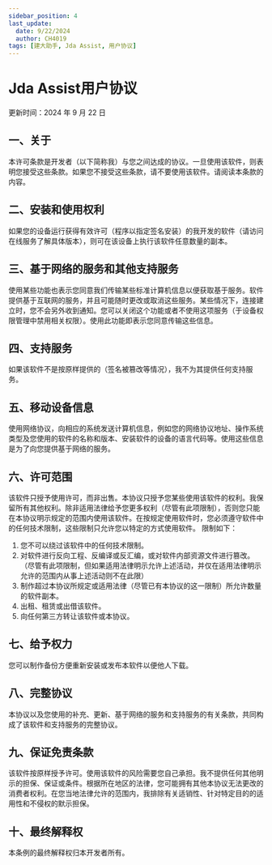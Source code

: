 ```yaml
---
sidebar_position: 4
last_update:
  date: 9/22/2024
  author: CH4019
tags: [建大助手, Jda Assist, 用户协议]
---
```



# Jda Assist用户协议

更新时间：2024 年 9 月 22 日

## 一、关于

本许可条款是开发者（以下简称我）与您之间达成的协议。一旦使用该软件，则表明您接受这些条款。如果您不接受这些条款，请不要使用该软件。请阅读本条款的内容。

## 二、安装和使用权利

如果您的设备运行获得有效许可（程序以指定签名安装）的我开发的软件（请访问在线服务了解具体版本），则可在该设备上执行该软件任意数量的副本。

## 三、基于网络的服务和其他支持服务

使用某些功能也表示您同意我们传输某些标准计算机信息以便获取基于服务。软件提供基于互联网的服务，并且可能随时更改或取消这些服务。某些情况下，连接建立时，您不会另外收到通知。您可以关闭这个功能或者不使用这项服务（于设备权限管理中禁用相关权限）。使用此功能即表示您同意传输这些信息。

## 四、支持服务

如果该软件不是按原样提供的（签名被篡改等情况），我不为其提供任何支持服务。

## 五、移动设备信息

使用网络协议，向相应的系统发送计算机信息，例如您的网络协议地址、操作系统类型及您使用的软件的名称和版本、安装软件的设备的语言代码等。使用这些信息是为了向您提供基于网络的服务。

## 六、许可范围

该软件只授予使用许可，而非出售。本协议只授予您某些使用该软件的权利。我保留所有其他权利。除非适用法律给予您更多权利（尽管有此项限制），否则您只能在本协议明示规定的范围内使用该软件。在按规定使用软件时，您必须遵守软件中的任何技术限制，这些限制只允许您以特定的方式使用软件。 限制如下：

1. 您不可以绕过该软件中的任何技术限制。
2. 对软件进行反向工程、反编译或反汇编，或对软件内部资源文件进行篡改。（尽管有此项限制，但如果适用法律明示允许上述活动，并仅在适用法律明示允许的范围内从事上述活动则不在此限）
3. 制作超过本协议所规定或适用法律（尽管已有本协议的这一限制）所允许数量的软件副本。
4. 出租、租赁或出借该软件。
5. 向任何第三方转让该软件或本协议。

## 七、给予权力

您可以制作备份方便重新安装或发布本软件以便他人下载。

## 八、完整协议

本协议以及您使用的补充、更新、基于网络的服务和支持服务的有关条款，共同构成了该软件和支持服务的完整协议。

## 九、保证免责条款

该软件按原样授予许可。使用该软件的风险需要您自己承担。我不提供任何其他明示的担保、保证或条件。根据所在地区的法律，您可能拥有其他本协议无法更改的消费者权利。在您当地法律允许的范围内，我排除有关适销性、针对特定目的的适用性和不侵权的默示担保。

## 十、最终解释权

本条例的最终解释权归本开发者所有。
